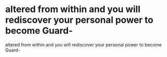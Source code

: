 # altered from within and you will rediscover your personal power to become Guard-

altered from within and you will rediscover your personal power to become Guard-